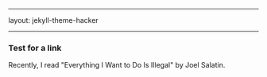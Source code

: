 ----

layout: jekyll-theme-hacker

----
### Test for a link


Recently, I read "Everything I Want to Do Is Illegal" by Joel Salatin.
